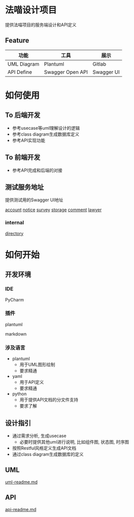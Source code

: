 # 法喵设计项目
提供法喵项目的服务端设计和API定义

## Feature
| 功能 | 工具 | 展示 |
| --- | --- | --- |
| UML Diagram | Plantuml | Gitlab |
| API Define | Swagger Open API | Swagger UI |

# 如何使用
## To 后端开发
* 参考usecase等uml理解设计的逻辑
* 参考class diagram生成数据库定义
* 参考API实现功能

## To 前端开发
* 参考API完成和后端的对接

## 测试服务地址
提供测试用的Swagger UI地址

[account](http://swagger.tmindtech.com/?url=https://apitest.tmindtech.com/lawcat/doc/d/account)
[notice](http://swagger.tmindtech.com/?url=https://apitest.tmindtech.com/lawcat/doc/d/notice)
[survey](http://swagger.tmindtech.com/?url=https://apitest.tmindtech.com/lawcat/doc/d/survey)
[storage](http://swagger.tmindtech.com/?url=https://apitest.tmindtech.com/lawcat/doc/d/storage)
[comment](http://swagger.tmindtech.com/?url=https://apitest.tmindtech.com/lawcat/doc/d/comment)
[lawyer](http://swagger.tmindtech.com/?url=https://apitest.tmindtech.com/lawcat/doc/d/lawyer)

### internal
[directory](http://swagger.tmindtech.com/?url=https://apitest.tmindtech.com/lawcat/doc/d/directory)

# 如何开始
## 开发环境
### IDE
PyCharm

### 插件
plantuml

markdown

### 涉及语言
* plantuml
    * 用于UML图形绘制
    * 要求精通
* yaml
    * 用于API定义
    * 要求精通
* python 
    * 用于提供API文档的分文件支持
    * 要求了解

## 设计指引
* 通过需求分析, 生成usecase 
    * 必要时提供其他uml进行说明, 比如组件图, 状态图, 时序图
* 按照Restful风格定义生成API文档
* 通过class diagram生成数据库的定义

## UML
[uml-readme.md](./uml-readme.md)

## API
[api-readme.md](./api-readme.md)
